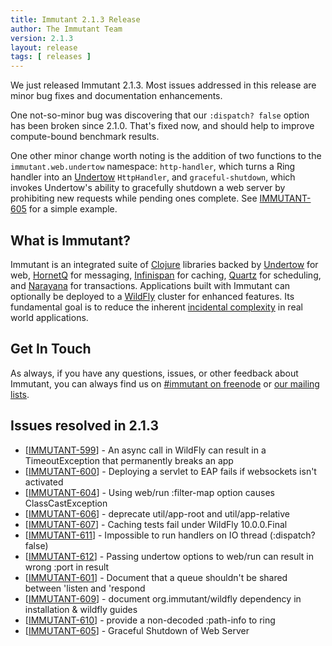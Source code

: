 ```yaml
---
title: Immutant 2.1.3 Release
author: The Immutant Team
version: 2.1.3
layout: release
tags: [ releases ]
---
```


We just released Immutant 2.1.3. Most issues addressed in this release
are minor bug fixes and documentation enhancements. 

One not-so-minor bug was discovering that our `:dispatch? false`
option has been broken since 2.1.0. That's fixed now, and should help
to improve compute-bound benchmark results.

One other minor change worth noting is the addition of two functions
to the `immutant.web.undertow` namespace: `http-handler`, which turns
a Ring handler into an [Undertow] `HttpHandler`, and
`graceful-shutdown`, which invokes Undertow's ability to gracefully
shutdown a web server by prohibiting new requests while pending ones
complete. See <a
href='https://issues.jboss.org/browse/IMMUTANT-605'>IMMUTANT-605</a>
for a simple example.

## What is Immutant?

Immutant is an integrated suite of [Clojure](http://clojure.org)
libraries backed by [Undertow] for web, [HornetQ] for messaging,
[Infinispan] for caching, [Quartz] for scheduling, and [Narayana] for
transactions. Applications built with Immutant can optionally be
deployed to a [WildFly] cluster for enhanced features. Its fundamental
goal is to reduce the inherent
[incidental complexity](http://en.wikipedia.org/wiki/Accidental_complexity)
in real world applications.

## Get In Touch

As always, if you have any questions, issues, or other feedback about
Immutant, you can always find us on
[#immutant on freenode](/community/) or
[our mailing lists](/community/mailing_lists).

## Issues resolved in 2.1.3

<ul>
<li>[<a href='https://issues.jboss.org/browse/IMMUTANT-599'>IMMUTANT-599</a>] - An async call in WildFly can result in a TimeoutException that permanently breaks an app</li>
<li>[<a href='https://issues.jboss.org/browse/IMMUTANT-600'>IMMUTANT-600</a>] - Deploying a servlet to EAP fails if websockets isn&#39;t activated</li>
<li>[<a href='https://issues.jboss.org/browse/IMMUTANT-604'>IMMUTANT-604</a>] - Using web/run :filter-map option causes ClassCastException</li>
<li>[<a href='https://issues.jboss.org/browse/IMMUTANT-606'>IMMUTANT-606</a>] - deprecate util/app-root and util/app-relative</li>
<li>[<a href='https://issues.jboss.org/browse/IMMUTANT-607'>IMMUTANT-607</a>] - Caching tests fail under WildFly 10.0.0.Final</li>
<li>[<a href='https://issues.jboss.org/browse/IMMUTANT-611'>IMMUTANT-611</a>] - Impossible to run handlers on IO thread (:dispatch? false)</li>
<li>[<a href='https://issues.jboss.org/browse/IMMUTANT-612'>IMMUTANT-612</a>] - Passing undertow options to web/run can result in wrong :port in result</li>
<li>[<a href='https://issues.jboss.org/browse/IMMUTANT-601'>IMMUTANT-601</a>] - Document that a queue shouldn&#39;t be shared between &#39;listen and &#39;respond</li>
<li>[<a href='https://issues.jboss.org/browse/IMMUTANT-609'>IMMUTANT-609</a>] - document org.immutant/wildfly dependency in installation &amp; wildfly guides</li>
<li>[<a href='https://issues.jboss.org/browse/IMMUTANT-610'>IMMUTANT-610</a>] - provide a non-decoded :path-info to ring</li>
<li>[<a href='https://issues.jboss.org/browse/IMMUTANT-605'>IMMUTANT-605</a>] - Graceful Shutdown of Web Server</li>
</ul>

[WildFly]: http://wildfly.org/
[Infinispan]: http://infinispan.org
[HornetQ]: http://hornetq.org
[Undertow]: http://undertow.io
[Quartz]: http://quartz-scheduler.org/
[Narayana]: http://www.jboss.org/narayana
[Feature Demo]: https://github.com/immutant/feature-demo
